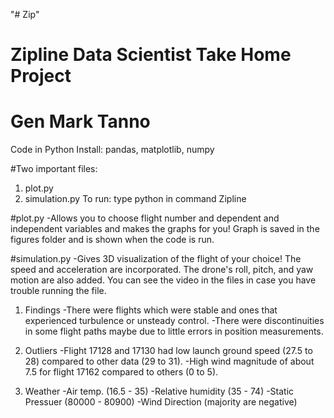 "# Zip"
# Zipline Data Scientist Take Home Project
# Gen Mark Tanno
Code in Python
Install: pandas, matplotlib, numpy

#Two important files:
1. plot.py
2. simulation.py
To run: type python <filename> in command Zipline

#plot.py
-Allows you to choose flight number and dependent and independent variables and makes the graphs for you! Graph is saved in the figures folder and is shown when the code is run.

#simulation.py
-Gives 3D visualization of the flight of your choice! The speed and acceleration are incorporated. The drone's roll, pitch, and yaw motion are also added. You can see the video in the files in case you have trouble running the file.

1. Findings
-There were flights which were stable and ones that experienced turbulence or unsteady control.
-There were discontinuities in some flight paths maybe due to little errors in position measurements.

2. Outliers
-Flight 17128 and 17130 had low launch ground speed (27.5 to 28) compared to other data (29 to 31).
-High wind magnitude of about 7.5 for flight 17162 compared to others (0 to 5).

3. Weather
-Air temp. (16.5 - 35)
-Relative humidity (35 - 74)
-Static Pressuer (80000 - 80900)
-Wind Direction (majority are negative)
